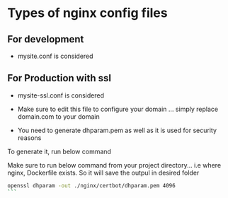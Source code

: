 # Types of nginx config files

## For development

* mysite.conf is considered

## For Production with ssl

* mysite-ssl.conf is considered

* Make sure to edit this file to configure your domain ... simply replace domain.com to your domain

* You need to generate dhparam.pem as well as it is used for security reasons

To generate it, run below command

Make sure to run below command from your project directory... i.e where nginx, Dockerfile exists.
So it will save the outpul in desired folder

````sh
openssl dhparam -out ./nginx/certbot/dhparam.pem 4096
```
